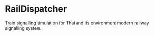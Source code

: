 # RailDispatcher
Train signalling simulation for Thai and its environment modern railway signalling system.
